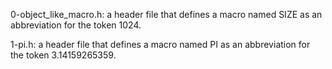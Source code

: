 0-object_like_macro.h: a header file that defines a macro named SIZE as an abbreviation for the token 1024.

1-pi.h: a header file that defines a macro named PI as an abbreviation for the token 3.14159265359.
